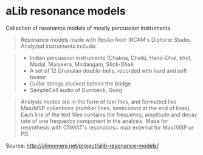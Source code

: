 # aLib resonance models

Collection of resonance models of mostly percussion instruments.

> Resonance models made with ResAn from IRCAM's Diphone Studio. Analyzed instruments include: 

> - Indian percussion instruments (Chakoa, Dhalki, Hand-Dhal, khol, Madal, Manjeera, Mirdangam, Stick-Dhal) 
> - A set of 12 Ghanaian double-bells, recorded with hard and soft beater 
> - Guitar strings plucked behind the bridge
> - SampleCell audio of Dumbeck, Gong 

> Analysis modes are in the form of text files, and formatted like Max/MSP collections (number lines, semicolons at the end of lines). Each line of the text files contains the frequency, amplitude and decay rate of one frequency component in the analysis. Made for resynthesis with CNMAT's resonators~ max external for Max/MSP or PD.

Source: http://alimomeni.net/project/alib-resonance-models/
